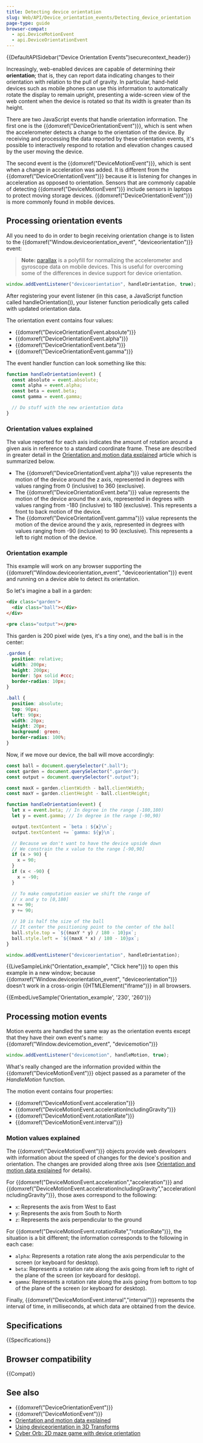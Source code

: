 ```yaml
---
title: Detecting device orientation
slug: Web/API/Device_orientation_events/Detecting_device_orientation
page-type: guide
browser-compat:
  - api.DeviceMotionEvent
  - api.DeviceOrientationEvent
---
```


{{DefaultAPISidebar("Device Orientation Events")securecontext_header}}

Increasingly, web-enabled devices are capable of determining their **orientation**; that is, they can report data indicating changes to their orientation with relation to the pull of gravity. In particular, hand-held devices such as mobile phones can use this information to automatically rotate the display to remain upright, presenting a wide-screen view of the web content when the device is rotated so that its width is greater than its height.

There are two JavaScript events that handle orientation information. The first one is the {{domxref("DeviceOrientationEvent")}}, which is sent when the accelerometer detects a change to the orientation of the device. By receiving and processing the data reported by these orientation events, it's possible to interactively respond to rotation and elevation changes caused by the user moving the device.

The second event is the {{domxref("DeviceMotionEvent")}}, which is sent when a change in acceleration was added. It is different from the {{domxref("DeviceOrientationEvent")}} because it is listening for changes in acceleration as opposed to orientation. Sensors that are commonly capable of detecting {{domxref("DeviceMotionEvent")}} include sensors in laptops to protect moving storage devices. {{domxref("DeviceOrientationEvent")}} is more commonly found in mobile devices.

## Processing orientation events

All you need to do in order to begin receiving orientation change is to listen to the {{domxref("Window.deviceorientation_event", "deviceorientation")}} event:

> **Note:** [parallax](https://github.com/wagerfield/parallax) is a polyfill for normalizing the accelerometer and gyroscope data on mobile devices. This is useful for overcoming some of the differences in device support for device orientation.

```js
window.addEventListener("deviceorientation", handleOrientation, true);
```

After registering your event listener (in this case, a JavaScript function called handleOrientation()), your listener function periodically gets called with updated orientation data.

The orientation event contains four values:

- {{domxref("DeviceOrientationEvent.absolute")}}
- {{domxref("DeviceOrientationEvent.alpha")}}
- {{domxref("DeviceOrientationEvent.beta")}}
- {{domxref("DeviceOrientationEvent.gamma")}}

The event handler function can look something like this:

```js
function handleOrientation(event) {
  const absolute = event.absolute;
  const alpha = event.alpha;
  const beta = event.beta;
  const gamma = event.gamma;

  // Do stuff with the new orientation data
}
```

### Orientation values explained

The value reported for each axis indicates the amount of rotation around a given axis in reference to a standard coordinate frame. These are described in greater detail in the [Orientation and motion data explained](/en-US/docs/Web/API/Device_orientation_events/Orientation_and_motion_data_explained) article which is summarized below.

- The {{domxref("DeviceOrientationEvent.alpha")}} value represents the motion of the device around the z axis, represented in degrees with values ranging from 0 (inclusive) to 360 (exclusive).
- The {{domxref("DeviceOrientationEvent.beta")}} value represents the motion of the device around the x axis, represented in degrees with values ranging from -180 (inclusive) to 180 (exclusive). This represents a front to back motion of the device.
- The {{domxref("DeviceOrientationEvent.gamma")}} value represents the motion of the device around the y axis, represented in degrees with values ranging from -90 (inclusive) to 90 (exclusive). This represents a left to right motion of the device.

### Orientation example

This example will work on any browser supporting the {{domxref("Window.deviceorientation_event", "deviceorientation")}} event and running on a device able to detect its orientation.

So let's imagine a ball in a garden:

```html
<div class="garden">
  <div class="ball"></div>
</div>

<pre class="output"></pre>
```

This garden is 200 pixel wide (yes, it's a tiny one), and the ball is in the center:

```css
.garden {
  position: relative;
  width: 200px;
  height: 200px;
  border: 5px solid #ccc;
  border-radius: 10px;
}

.ball {
  position: absolute;
  top: 90px;
  left: 90px;
  width: 20px;
  height: 20px;
  background: green;
  border-radius: 100%;
}
```

Now, if we move our device, the ball will move accordingly:

```js
const ball = document.querySelector(".ball");
const garden = document.querySelector(".garden");
const output = document.querySelector(".output");

const maxX = garden.clientWidth - ball.clientWidth;
const maxY = garden.clientHeight - ball.clientHeight;

function handleOrientation(event) {
  let x = event.beta; // In degree in the range [-180,180)
  let y = event.gamma; // In degree in the range [-90,90)

  output.textContent = `beta : ${x}\n`;
  output.textContent += `gamma: ${y}\n`;

  // Because we don't want to have the device upside down
  // We constrain the x value to the range [-90,90]
  if (x > 90) {
    x = 90;
  }
  if (x < -90) {
    x = -90;
  }

  // To make computation easier we shift the range of
  // x and y to [0,180]
  x += 90;
  y += 90;

  // 10 is half the size of the ball
  // It center the positioning point to the center of the ball
  ball.style.top = `${(maxY * y) / 180 - 10}px`;
  ball.style.left = `${(maxX * x) / 180 - 10}px`;
}

window.addEventListener("deviceorientation", handleOrientation);
```

{{LiveSampleLink("Orientation_example", "Click here")}} to open this example in a new window; because {{domxref("Window.deviceorientation_event", "deviceorientation")}} doesn't work in a cross-origin {{HTMLElement("iframe")}} in all browsers.

{{EmbedLiveSample('Orientation_example', '230', '260')}}

## Processing motion events

Motion events are handled the same way as the orientation events except that they have their own event's name: {{domxref("Window.devicemotion_event", "devicemotion")}}

```js
window.addEventListener("devicemotion", handleMotion, true);
```

What's really changed are the information provided within the {{domxref("DeviceMotionEvent")}} object passed as a parameter of the _HandleMotion_ function.

The motion event contains four properties:

- {{domxref("DeviceMotionEvent.acceleration")}}
- {{domxref("DeviceMotionEvent.accelerationIncludingGravity")}}
- {{domxref("DeviceMotionEvent.rotationRate")}}
- {{domxref("DeviceMotionEvent.interval")}}

### Motion values explained

The {{domxref("DeviceMotionEvent")}} objects provide web developers with information about the speed of changes for the device's position and orientation. The changes are provided along three axis (see [Orientation and motion data explained](/en-US/docs/Web/API/Device_orientation_events/Orientation_and_motion_data_explained) for details).

For {{domxref("DeviceMotionEvent.acceleration","acceleration")}} and {{domxref("DeviceMotionEvent.accelerationIncludingGravity","accelerationIncludingGravity")}}, those axes correspond to the following:

- `x`: Represents the axis from West to East
- `y`: Represents the axis from South to North
- `z`: Represents the axis perpendicular to the ground

For {{domxref("DeviceMotionEvent.rotationRate","rotationRate")}}, the situation is a bit different; the information corresponds to the following in each case:

- `alpha`: Represents a rotation rate along the axis perpendicular to the screen (or keyboard for desktop).
- `beta`: Represents a rotation rate along the axis going from left to right of the plane of the screen (or keyboard for desktop).
- `gamma`: Represents a rotation rate along the axis going from bottom to top of the plane of the screen (or keyboard for desktop).

Finally, {{domxref("DeviceMotionEvent.interval","interval")}} represents the interval of time, in milliseconds, at which data are obtained from the device.

## Specifications

{{Specifications}}

## Browser compatibility

{{Compat}}

## See also

- {{domxref("DeviceOrientationEvent")}}
- {{domxref("DeviceMotionEvent")}}
- [Orientation and motion data explained](/en-US/docs/Web/API/Device_orientation_events/Orientation_and_motion_data_explained)
- [Using deviceorientation in 3D Transforms](/en-US/docs/Web/API/Device_orientation_events/Using_device_orientation_with_3D_transforms)
- [Cyber Orb: 2D maze game with device orientation](/en-US/docs/Games/Tutorials/HTML5_Gamedev_Phaser_Device_Orientation)
